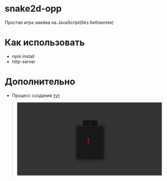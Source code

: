 # snake2d-opp
Простая игра змейка на JavaScript(без библиотек)

# Как использовать
- npm install
- http-server

# Дополнительно
- Процесс создания [тут]()

> ![Screen 1](screen/welcome.png)
